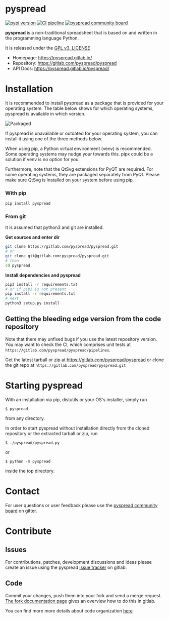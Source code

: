 # pyspread

[![pypi version](https://img.shields.io/pypi/v/pyspread.svg)](https://pypi.python.org/pypi/pyspread)
[![CI pipeline](https://gitlab.com/pyspread/pyspread/badges/master/pipeline.svg)](https://gitlab.com/pyspread/pyspread/-/pipelines?page=1&scope=branches&ref=master)
[![pyspread community board](https://badges.gitter.im/pyspread/community.svg)](https://gitter.im/pyspread/community)

**pyspread** is a non-traditional spreadsheet that is
based on and written in the programming language Python.

It is released under the [GPL v3. LICENSE](LICENSE)

- Homepage: https://pyspread.gitlab.io/
- Repository: https://gitlab.com/pyspread/pyspread
- API Docs: https://pyspread.gitlab.io/pyspread/


# Installation

It is recommended to install pyspread as a package that is provided for your operating system. The table below shows for which operating systems, pyspread is available in which version.

![Packaged](https://repology.org/badge/vertical-allrepos/pyspread.svg?header&columns=4)

If pyspread is unavailable or outdated for your operating system, you can install it using one of the three methods below.

When using pip, a Python virtual environment (venv) is recommended. Some operating systems may nudge your towards this. pipx could be a solution if venv is no option for you.

Furthermore, note that the QtSvg extensions for PyQT are required. For some operating systems, they are packaged separately from PyQt. Please make sure QtSvg is installed on your system before using pip.

### With pip

```bash
pip install pyspread
```

### From git

It is assumed that python3 and git are installed.

**Get sources and enter dir**
```bash
git clone https://gitlab.com/pyspread/pyspread.git
# or
git clone git@gitlab.com:pyspread/pyspread.git
# then
cd pyspread
```

**Install dependencies and pyspread**
```bash
pip3 install -r requirements.txt
# or if pip3 is not present
pip install -r requirements.txt
# next
python3 setup.py install
```

## Getting the bleeding edge version from the code repository

Note that there may unfixed bugs if you use the latest repository version.
You may want to check the CI, which comprises unit tests at
`https://gitlab.com/pyspread/pyspread/pipelines`.

Get the latest tarball or zip at https://gitlab.com/pyspread/pyspread or
clone the git repo at `https://gitlab.com/pyspread/pyspread.git`

# Starting pyspread

With an installation via pip, distutils or your OS's installer, simply run
```
$ pyspread
```
from any directory.

In order to start pyspread without installation directly from the cloned
repository or the extracted tarball or zip, run
```
$ ./pyspread/pyspread.py
```
or
```
$ python -m pyspread
```
inside the top directory.

# Contact

For user questions or user feedback please use the [pyspread community board](https://gitter.im/pyspread/community) on gitter.

# Contribute

## Issues

For contributions, patches, development discussions and ideas please create an issue using the pyspread [issue tracker](https://gitlab.com/pyspread/pyspread/issues) on gitlab.

## Code

Commit your changes, push them into your fork and send a merge request. [The fork documentation page](https://docs.gitlab.com/ee/user/project/repository/forking_workflow.html) gives an overview how to do this in gitlab.

You can find more more details about code organization [here](https://pyspread.gitlab.io/pyspread/)
